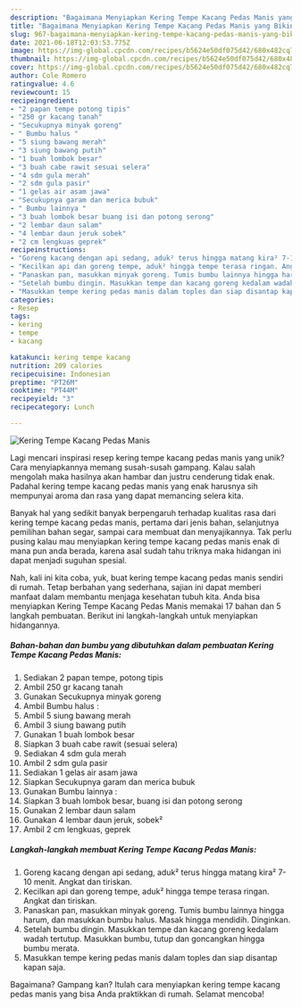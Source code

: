 ```yaml
---
description: "Bagaimana Menyiapkan Kering Tempe Kacang Pedas Manis yang Bikin Ngiler"
title: "Bagaimana Menyiapkan Kering Tempe Kacang Pedas Manis yang Bikin Ngiler"
slug: 967-bagaimana-menyiapkan-kering-tempe-kacang-pedas-manis-yang-bikin-ngiler
date: 2021-06-18T12:03:53.775Z
image: https://img-global.cpcdn.com/recipes/b5624e50df075d42/680x482cq70/kering-tempe-kacang-pedas-manis-foto-resep-utama.jpg
thumbnail: https://img-global.cpcdn.com/recipes/b5624e50df075d42/680x482cq70/kering-tempe-kacang-pedas-manis-foto-resep-utama.jpg
cover: https://img-global.cpcdn.com/recipes/b5624e50df075d42/680x482cq70/kering-tempe-kacang-pedas-manis-foto-resep-utama.jpg
author: Cole Romero
ratingvalue: 4.6
reviewcount: 15
recipeingredient:
- "2 papan tempe potong tipis"
- "250 gr kacang tanah"
- "Secukupnya minyak goreng"
- " Bumbu halus "
- "5 siung bawang merah"
- "3 siung bawang putih"
- "1 buah lombok besar"
- "3 buah cabe rawit sesuai selera"
- "4 sdm gula merah"
- "2 sdm gula pasir"
- "1 gelas air asam jawa"
- "Secukupnya garam dan merica bubuk"
- " Bumbu lainnya "
- "3 buah lombok besar buang isi dan potong serong"
- "2 lembar daun salam"
- "4 lembar daun jeruk sobek"
- "2 cm lengkuas geprek"
recipeinstructions:
- "Goreng kacang dengan api sedang, aduk² terus hingga matang kira² 7-10 menit. Angkat dan tiriskan."
- "Kecilkan api dan goreng tempe, aduk² hingga tempe terasa ringan. Angkat dan tiriskan."
- "Panaskan pan, masukkan minyak goreng. Tumis bumbu lainnya hingga harum, dan masukkan bumbu halus. Masak hingga mendidih. Dinginkan."
- "Setelah bumbu dingin. Masukkan tempe dan kacang goreng kedalam wadah tertutup. Masukkan bumbu, tutup dan goncangkan hingga bumbu merata."
- "Masukkan tempe kering pedas manis dalam toples dan siap disantap kapan saja."
categories:
- Resep
tags:
- kering
- tempe
- kacang

katakunci: kering tempe kacang 
nutrition: 209 calories
recipecuisine: Indonesian
preptime: "PT26M"
cooktime: "PT44M"
recipeyield: "3"
recipecategory: Lunch

---
```



![Kering Tempe Kacang Pedas Manis](https://img-global.cpcdn.com/recipes/b5624e50df075d42/680x482cq70/kering-tempe-kacang-pedas-manis-foto-resep-utama.jpg)

Lagi mencari inspirasi resep kering tempe kacang pedas manis yang unik? Cara menyiapkannya memang susah-susah gampang. Kalau salah mengolah maka hasilnya akan hambar dan justru cenderung tidak enak. Padahal kering tempe kacang pedas manis yang enak harusnya sih mempunyai aroma dan rasa yang dapat memancing selera kita.

Banyak hal yang sedikit banyak berpengaruh terhadap kualitas rasa dari kering tempe kacang pedas manis, pertama dari jenis bahan, selanjutnya pemilihan bahan segar, sampai cara membuat dan menyajikannya. Tak perlu pusing kalau mau menyiapkan kering tempe kacang pedas manis enak di mana pun anda berada, karena asal sudah tahu triknya maka hidangan ini dapat menjadi suguhan spesial.




Nah, kali ini kita coba, yuk, buat kering tempe kacang pedas manis sendiri di rumah. Tetap berbahan yang sederhana, sajian ini dapat memberi manfaat dalam membantu menjaga kesehatan tubuh kita. Anda bisa menyiapkan Kering Tempe Kacang Pedas Manis memakai 17 bahan dan 5 langkah pembuatan. Berikut ini langkah-langkah untuk menyiapkan hidangannya.

<!--inarticleads1-->

##### Bahan-bahan dan bumbu yang dibutuhkan dalam pembuatan Kering Tempe Kacang Pedas Manis:

1. Sediakan 2 papan tempe, potong tipis
1. Ambil 250 gr kacang tanah
1. Gunakan Secukupnya minyak goreng
1. Ambil  Bumbu halus :
1. Ambil 5 siung bawang merah
1. Ambil 3 siung bawang putih
1. Gunakan 1 buah lombok besar
1. Siapkan 3 buah cabe rawit (sesuai selera)
1. Sediakan 4 sdm gula merah
1. Ambil 2 sdm gula pasir
1. Sediakan 1 gelas air asam jawa
1. Siapkan Secukupnya garam dan merica bubuk
1. Gunakan  Bumbu lainnya :
1. Siapkan 3 buah lombok besar, buang isi dan potong serong
1. Gunakan 2 lembar daun salam
1. Gunakan 4 lembar daun jeruk, sobek²
1. Ambil 2 cm lengkuas, geprek




<!--inarticleads2-->

##### Langkah-langkah membuat Kering Tempe Kacang Pedas Manis:

1. Goreng kacang dengan api sedang, aduk² terus hingga matang kira² 7-10 menit. Angkat dan tiriskan.
1. Kecilkan api dan goreng tempe, aduk² hingga tempe terasa ringan. Angkat dan tiriskan.
1. Panaskan pan, masukkan minyak goreng. Tumis bumbu lainnya hingga harum, dan masukkan bumbu halus. Masak hingga mendidih. Dinginkan.
1. Setelah bumbu dingin. Masukkan tempe dan kacang goreng kedalam wadah tertutup. Masukkan bumbu, tutup dan goncangkan hingga bumbu merata.
1. Masukkan tempe kering pedas manis dalam toples dan siap disantap kapan saja.




Bagaimana? Gampang kan? Itulah cara menyiapkan kering tempe kacang pedas manis yang bisa Anda praktikkan di rumah. Selamat mencoba!
